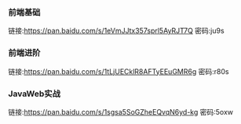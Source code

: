 ### 前端基础

链接:https://pan.baidu.com/s/1eVmJJtx357sprl5AyRJT7Q  密码:ju9s

### 前端进阶

链接:https://pan.baidu.com/s/1tLjUECklR8AFTyEEuGMR6g  密码:r80s

### JavaWeb实战

链接:https://pan.baidu.com/s/1sgsa5SoGZheEQvqN6yd-kg  密码:5oxw

